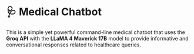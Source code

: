 # 🩺 Medical Chatbot

This is a simple yet powerful command-line medical chatbot that uses the **Groq API** with the **LLaMA 4 Maverick 17B** model to provide informative and conversational responses related to healthcare queries.

